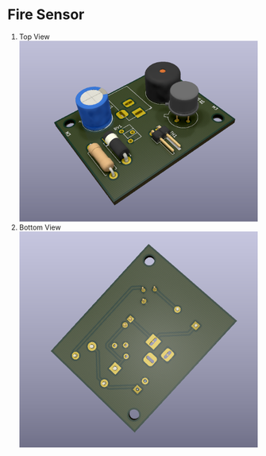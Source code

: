 # Fire Sensor

1. Top View  
![top-view](img/top.png)
3. Bottom View  
![bottom-view](img/bottom.png)
